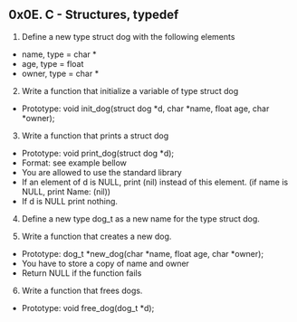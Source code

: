 ## 0x0E. C - Structures, typedef

1. Define a new type struct dog with the following elements
* name, type = char *
* age, type = float
* owner, type = char *

2. Write a function that initialize a variable of type struct dog
* Prototype: void init_dog(struct dog *d, char *name, float age, char *owner);

3. Write a function that prints a struct dog
* Prototype: void print_dog(struct dog *d);
* Format: see example bellow
* You are allowed to use the standard library
* If an element of d is NULL, print (nil) instead of this element. (if name is NULL, print Name: (nil))
* If d is NULL print nothing.

4. Define a new type dog_t as a new name for the type struct dog.

5. Write a function that creates a new dog.
* Prototype: dog_t *new_dog(char *name, float age, char *owner);
* You have to store a copy of name and owner
* Return NULL if the function fails

6. Write a function that frees dogs.
* Prototype: void free_dog(dog_t *d);
